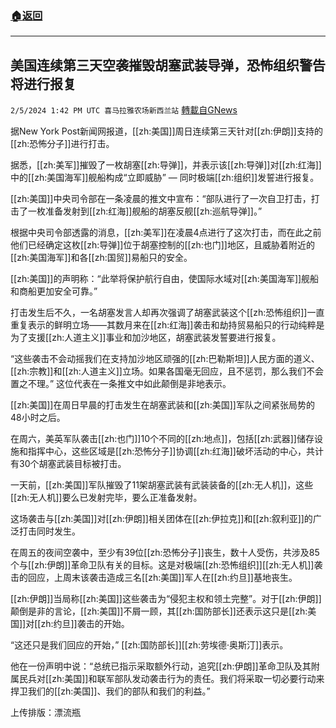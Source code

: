###  [:house:返回](README.md)
---


## 美国连续第三天空袭摧毁胡塞武装导弹，恐怖组织警告将进行报复
`2/5/2024 1:42 PM UTC 喜马拉雅农场新西兰站` [轉載自GNews](https://gnews.org/articles/2283152)

据New York Post新闻网报道，[[zh:美国]]周日连续第三天针对[[zh:伊朗]]支持的[[zh:恐怖分子]]进行打击。

据悉，[[zh:美军]]摧毁了一枚胡塞[[zh:导弹]]，并表示该[[zh:导弹]]对[[zh:红海]]中的[[zh:美国海军]]舰船构成“立即威胁” — 同时极端[[zh:组织]]发誓进行报复。

[[zh:美国]]中央司令部在一条凌晨的推文中宣布：“部队进行了一次自卫打击，打击了一枚准备发射到[[zh:红海]]舰船的胡塞反舰[[zh:巡航导弹]]。”

根据中央司令部透露的消息，[[zh:美军]]在凌晨4点进行了这次打击，而在此之前他们已经确定这枚[[zh:导弹]]位于胡塞控制的[[zh:也门]]地区，且威胁着附近的[[zh:美国海军]]和各[[zh:国贸]]易船只的安全。

[[zh:美国]]的声明称：“此举将保护航行自由，使国际水域对[[zh:美国海军]]舰船和商船更加安全可靠。”

打击发生后不久，一名胡塞发言人却再次强调了胡塞武装这个[[zh:恐怖组织]]一直重复表示的鲜明立场——其数月来在[[zh:红海]]袭击和劫持贸易船只的行动纯粹是为了支援[[zh:人道主义]]事业和加沙地区，胡塞武装发誓要进行报复。

“这些袭击不会动摇我们在支持加沙地区顽强的[[zh:巴勒斯坦]]人民方面的道义、[[zh:宗教]]和[[zh:人道主义]]立场。如果各国毫无回应，且不惩罚，那么我们不会置之不理。” 这位代表在一条推文中如此颠倒是非地表示。

[[zh:美国]]在周日早晨的打击发生在胡塞武装和[[zh:美国]]军队之间紧张局势的48小时之后。

在周六，美英军队袭击[[zh:也门]]10个不同的[[zh:地点]]，包括[[zh:武器]]储存设施和指挥中心，这些区域是[[zh:恐怖分子]]协调[[zh:红海]]破坏活动的中心，共计有30个胡塞武装目标被打击。

一天前，[[zh:美国]]军队摧毁了11架胡塞武装有武装装备的[[zh:无人机]]，这些[[zh:无人机]]要么已发射完毕，要么正准备发射。

这场袭击与[[zh:美国]]对[[zh:伊朗]]相关团体在[[zh:伊拉克]]和[[zh:叙利亚]]的广泛打击同时发生。

在周五的夜间空袭中，至少有39位[[zh:恐怖分子]]丧生，数十人受伤，共涉及85个与[[zh:伊朗]]革命卫队有关的目标。这是对极端[[zh:恐怖组织]][[zh:无人机]]袭击的回应，上周末该袭击造成三名[[zh:美国]]军人在[[zh:约旦]]基地丧生。

[[zh:伊朗]]当局称[[zh:美国]]这些袭击为“侵犯主权和领土完整”。对于[[zh:伊朗]]颠倒是非的言论，[[zh:美国]]不屑一顾，其[[zh:国防部长]]还表示这只是[[zh:美国]]对[[zh:约旦]]袭击的开始。

“这还只是我们回应的开始，” [[zh:国防部长]][[zh:劳埃德·奥斯汀]]表示。

他在一份声明中说：“总统已指示采取额外行动，追究[[zh:伊朗]]革命卫队及其附属民兵对[[zh:美国]]和联军部队发动袭击行为的责任。我们将采取一切必要行动来捍卫我们的[[zh:美国]]、我们的部队和我们的利益。”

上传排版：漂流瓶
